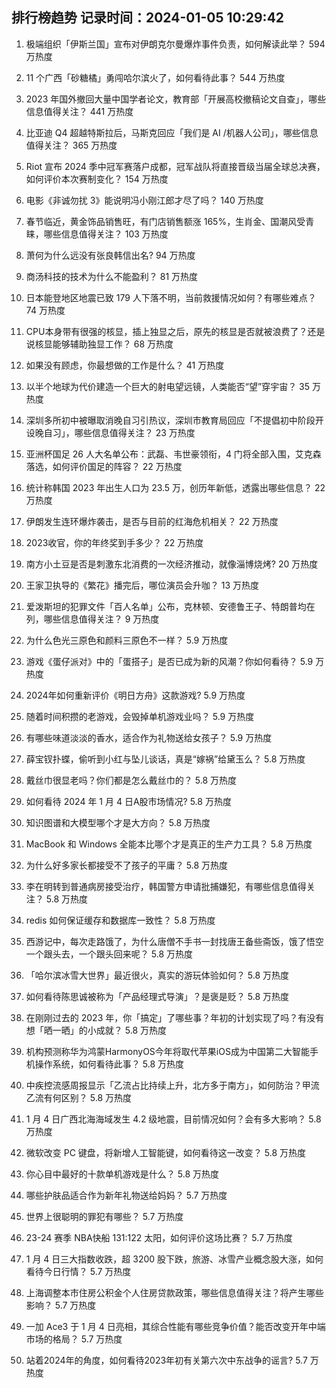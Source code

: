 
## 排行榜趋势 记录时间：2024-01-05 10:29:42
  
  1. 极端组织「伊斯兰国」宣布对伊朗克尔曼爆炸事件负责，如何解读此举？ 594 万热度
    
  2. 11 个广西「砂糖橘」勇闯哈尔滨火了，如何看待此事？ 544 万热度
    
  3. 2023 年国外撤回大量中国学者论文，教育部「开展高校撤稿论文自查」，哪些信息值得关注？ 441 万热度
    
  4. 比亚迪 Q4 超越特斯拉后，马斯克回应「我们是 AI /机器人公司」，哪些信息值得关注？ 365 万热度
    
  5. Riot 宣布 2024 季中冠军赛落户成都，冠军战队将直接晋级当届全球总决赛，如何评价本次赛制变化？ 154 万热度
    
  6. 电影《非诚勿扰 3》能说明冯小刚江郎才尽了吗？ 140 万热度
    
  7. 春节临近，黄金饰品销售旺，有门店销售额涨 165%，生肖金、国潮风受青睐，哪些信息值得关注？ 103 万热度
    
  8. 萧何为什么远没有张良韩信出名? 94 万热度
    
  9. 商汤科技的技术为什么不能盈利？ 81 万热度
    
  10. 日本能登地区地震已致 179 人下落不明，当前救援情况如何？有哪些难点？ 74 万热度
    
  11. CPU本身带有很强的核显，插上独显之后，原先的核显是否就被浪费了？还是说核显能够辅助独显工作？ 68 万热度
    
  12. 如果没有顾虑，你最想做的工作是什么？ 41 万热度
    
  13. 以半个地球为代价建造一个巨大的射电望远镜，人类能否“望”穿宇宙？ 35 万热度
    
  14. 深圳多所初中被曝取消晚自习引热议，深圳市教育局回应「不提倡初中阶段开设晚自习」，哪些信息值得关注？ 23 万热度
    
  15. 亚洲杯国足 26 人大名单公布：武磊、韦世豪领衔，4 门将全部入围，艾克森落选，如何评价国足的阵容？ 22 万热度
    
  16. 统计称韩国 2023 年出生人口为 23.5 万，创历年新低，透露出哪些信息？ 22 万热度
    
  17. 伊朗发生连环爆炸袭击，是否与目前的红海危机相关？ 22 万热度
    
  18. 2023收官，你的年终奖到手多少？ 22 万热度
    
  19. 南方小土豆是否是刺激东北消费的一次经济推动，就像淄博烧烤? 20 万热度
    
  20. 王家卫执导的《繁花》播完后，哪位演员会升咖？ 13 万热度
    
  21. 爱泼斯坦的犯罪文件「百人名单」公布，克林顿、安德鲁王子、特朗普均在列，哪些信息值得关注？ 9 万热度
    
  22. 为什么色光三原色和颜料三原色不一样？ 5.9 万热度
    
  23. 游戏《蛋仔派对》中的「蛋搭子」是否已成为新的风潮？你如何看待？ 5.9 万热度
    
  24. 2024年如何重新评价《明日方舟》这款游戏? 5.9 万热度
    
  25. 随着时间积攒的老游戏，会毁掉单机游戏业吗？ 5.9 万热度
    
  26. 有哪些味道淡淡的香水，适合作为礼物送给女孩子？ 5.9 万热度
    
  27. 薛宝钗扑蝶，偷听到小红与坠儿谈话，真是“嫁祸”给黛玉么？ 5.8 万热度
    
  28. 戴丝巾很显老吗？你们都是怎么戴丝巾的？ 5.8 万热度
    
  29. 如何看待 2024 年 1 月 4 日A股市场情况? 5.8 万热度
    
  30. 知识图谱和大模型哪个才是大方向？ 5.8 万热度
    
  31. MacBook 和 Windows 全能本比哪个才是真正的生产力工具？ 5.8 万热度
    
  32. 为什么好多家长都接受不了孩子的平庸？ 5.8 万热度
    
  33. 李在明转到普通病房接受治疗，韩国警方申请批捕嫌犯，有哪些信息值得关注？ 5.8 万热度
    
  34. redis 如何保证缓存和数据库一致性？ 5.8 万热度
    
  35. 西游记中，每次走路饿了，为什么唐僧不手书一封找唐王备些斋饭，饿了悟空一个跟头去，一个跟头回来呢？ 5.8 万热度
    
  36. 「哈尔滨冰雪大世界」最近很火，真实的游玩体验如何？ 5.8 万热度
    
  37. 如何看待陈思诚被称为「产品经理式导演」？是褒是贬？ 5.8 万热度
    
  38. 在刚刚过去的 2023 年，你「搞定」了哪些事？年初的计划实现了吗？有没有想「晒一晒」的小成就？ 5.8 万热度
    
  39. 机构预测称华为鸿蒙HarmonyOS今年将取代苹果iOS成为中国第二大智能手机操作系统，如何看待此事？ 5.8 万热度
    
  40. 中疾控流感周报显示「乙流占比持续上升，北方多于南方」，如何防治？甲流乙流有何区别？ 5.8 万热度
    
  41. 1 月 4 日广西北海海域发生 4.2 级地震，目前情况如何？会有多大影响？ 5.8 万热度
    
  42. 微软改变 PC 键盘，将新增人工智能键，如何看待这一改变？ 5.8 万热度
    
  43. 你心目中最好的十款单机游戏是什么？ 5.8 万热度
    
  44. 哪些护肤品适合作为新年礼物送给妈妈？ 5.7 万热度
    
  45. 世界上很聪明的罪犯有哪些？ 5.7 万热度
    
  46. 23-24 赛季 NBA快船 131:122 太阳，如何评价这场比赛？ 5.7 万热度
    
  47. 1 月 4 日三大指数收跌，超 3200 股下跌，旅游、冰雪产业概念股大涨，如何看待今日行情？ 5.7 万热度
    
  48. 上海调整本市住房公积金个人住房贷款政策，哪些信息值得关注？将产生哪些影响？ 5.7 万热度
    
  49. 一加 Ace3 于 1 月 4 日亮相，其综合性能有哪些竞争价值？能否改变开年中端市场的格局？ 5.7 万热度
    
  50. 站着2024年的角度，如何看待2023年初有关第六次中东战争的谣言? 5.7 万热度
    